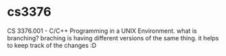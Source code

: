 # cs3376
 CS 3376.001 - C/C++ Programming in a UNIX Environment.
what is branching?
braching is having different versions of the same thing. it helps to keep track of the changes :D
